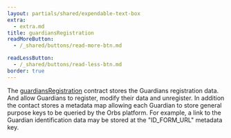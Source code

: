 ```yaml
---
layout: partials/shared/expendable-text-box
extra:
  - extra.md
title: guardiansRegistration
readMoreButton:
  - /_shared/buttons/read-more-btn.md

readLessButton:
  - /_shared/buttons/read-less-btn.md
border: true
---
```


The [guardiansRegistration](https://etherscan.io/0xce97f8c79228c53b8b9ad86800a493d1e7e5d1e3) contract stores the Guardians registration data. And allow Guardians to register, modify their data and unregister. In addition the contact stores a metadata map allowing each Guardian to store general purpose keys to be queried by the Orbs platform. For example, a link to the Guardian identification data may be stored at the "ID_FORM_URL" metadata key.
